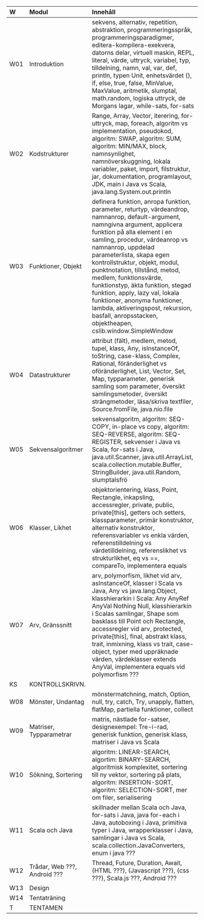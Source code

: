 | W   | Modul                        | Innehåll |
|:----|:-----------------------------|:--|
| W01 | Introduktion                 | sekvens, alternativ, repetition, abstraktion, programmeringsspråk, programmeringsparadigmer, editera-kompilera-exekvera, datorns delar, virtuell maskin, REPL, literal, värde, uttryck, variabel, typ, tilldelning, namn, val, var, def, println, typen Unit, enhetsvärdet (), if, else, true, false, MinValue, MaxValue, aritmetik, slumptal, math.random, logiska uttryck, de Morgans lagar, while-sats, for-sats |
| W02 | Kodstrukturer                | Range, Array, Vector, iterering, for-uttryck, map, foreach, algoritm vs implementation, pseudokod, algoritm: SWAP, algoritm: SUM, algoritm: MIN/MAX, block, namnsynlighet, namnöverskuggning, lokala variabler, paket, import, filstruktur, jar, dokumentation, programlayout, JDK, main i Java vs Scala, java.lang.System.out.println |
| W03 | Funktioner, Objekt           | definera funktion, anropa funktion, parameter, returtyp, värdeandrop, namnanrop, default-argument, namngivna argument, applicera funktion på alla element i en samling, procedur, värdeanrop vs namnanrop, uppdelad parameterlista, skapa egen kontrollstruktur, objekt, modul, punktnotation, tillstånd, metod, medlem, funktionsvärde, funktionstyp, äkta funktion, stegad funktion, apply, lazy val, lokala funktioner, anonyma funktioner, lambda, aktiveringspost, rekursion, basfall, anropsstacken, objektheapen, cslib.window.SimpleWindow |
| W04 | Datastrukturer               | attribut (fält), medlem, metod, tupel, klass, Any, isInstanceOf, toString, case-klass, Complex, Rational, föränderlighet vs oföränderlighet, List, Vector, Set, Map, typparameter, generisk samling som parameter, översikt samlingsmetoder, översikt strängmetoder, läsa/skriva textfiler, Source.fromFile, java.nio.file |
| W05 | Sekvensalgoritmer            | sekvensalgoritm, algoritm: SEQ-COPY, in-place vs copy, algoritm: SEQ-REVERSE, algoritm: SEQ-REGISTER, sekvenser i Java vs Scala, for-sats i Java, java.util.Scanner, java.util.ArrayList, scala.collection.mutable.Buffer, StringBuilder, java.util.Random, slumptalsfrö |
| W06 | Klasser, Likhet              | objektorientering, klass, Point, Rectangle, inkapsling, accessregler, private, public, private[this], getters och setters, klassparameter, primär konstruktor, alternativ konstruktor, referensvariabler vs enkla värden, referenstilldelning vs värdetilldelning, referenslikhet vs strukturlikhet, eq vs ==, compareTo, implementera equals |
| W07 | Arv, Gränssnitt              | arv, polymorfism, likhet vid arv, asInstanceOf, klasser i Scala vs Java, Any vs java.lang.Object, klasshierarkin i Scala: Any AnyRef AnyVal Nothing Null, klasshierarkin i Scalas samlingar, Shape som basklass till Point och Rectangle, accessregler vid arv, protected, private[this], final, abstrakt klass, trait, inmixning, klass vs trait, case-object, typer med uppräknade värden, värdeklasser extends AnyVal, implementera equals vid polymorfism ??? |
| KS  | KONTROLLSKRIVN.              |  |
| W08 | Mönster, Undantag            | mönstermatchning, match, Option, null, try, catch, Try, unapply, flatten, flatMap, partiella funktioner, collect |
| W09 | Matriser, Typparametrar      | matris, nästlade for-satser, designexempel: Tre-i-rad, generisk funktion, generisk klass, matriser i Java vs Scala |
| W10 | Sökning, Sortering           | algoritm: LINEAR-SEARCH, algortim: BINARY-SEARCH, algoritmisk komplexitet, sortering till ny vektor, sortering på plats, algoritm: INSERTION-SORT, algoritm: SELECTION-SORT, mer om filer, serialisering |
| W11 | Scala och Java               | skillnader mellan Scala och Java, for-sats i Java, java for-each i Java, autoboxing i Java, primitiva typer i Java, wrapperklasser i Java, samlingar i Java vs Scala, scala.collection.JavaConverters, enum i java ??? |
| W12 | Trådar, Web ???, Android ??? | Thread, Future, Duration, Await, (HTML ???), (Javascript ???), (css ???), Scala.js ???, Android ??? |
| W13 | Design                       |  |
| W14 | Tentaträning                 |  |
| T   | TENTAMEN                     |  |